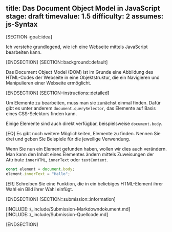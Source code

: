 title: Das Document Object Model in JavaScript
stage: draft
timevalue: 1.5
difficulty: 2
assumes: js-Syntax
---
[SECTION::goal::idea]

Ich verstehe grundlegend, wie ich eine Webseite mittels JavaScript bearbeiten kann.

[ENDSECTION]
[SECTION::background::default]

Das Document Object Model (DOM) ist im Grunde eine Abbildung des HTML-Codes der Webseite in eine
Objektstruktur, die ein Navigieren und Manipulieren einer Webseite ermöglicht.

[ENDSECTION]
[SECTION::instructions::detailed]

Um Elemente zu bearbeiten, muss man sie zunächst einmal finden. Dafür gibt es unter anderem
`document.querySelector`, das Elemente auf Basis eines CSS-Selektors finden kann.

Einige Elemente sind auch direkt verfügbar, beispielsweise `document.body`.

[EQ] Es gibt noch weitere Möglichkeiten, Elemente zu finden. Nennen Sie drei und geben Sie Beispiele
für die jeweilige Verwendung.

Wenn Sie nun ein Element gefunden haben, wollen wir dies auch verändern. Man kann den Inhalt eines
Elementes ändern mittels Zuweisungen der Attribute `innerHTML`, `innerText` oder `textContent`.

```js
const element = document.body;
element.innerText = "Hallo";
```

[ER] Schreiben Sie eine Funktion, die in ein beliebiges HTML-Element ihrer Wahl ein Bild ihrer
Wahl einfügt.

[ENDSECTION]
[SECTION::submission::information]

[INCLUDE::/_include/Submission-Markdowndokument.md]
[INCLUDE::/_include/Submission-Quellcode.md]

[ENDSECTION]
